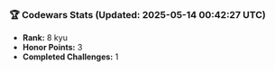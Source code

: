 ### 🏆 Codewars Stats (Updated: 2025-05-14 00:42:27 UTC)

- **Rank:** 8 kyu
- **Honor Points:** 3
- **Completed Challenges:** 1
